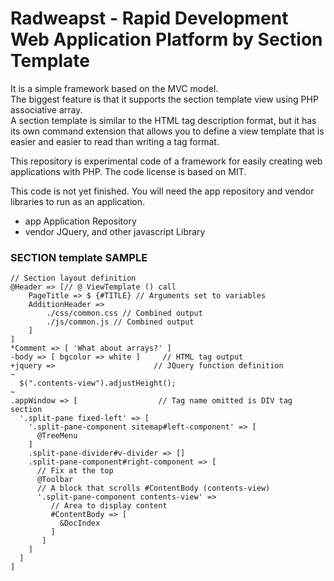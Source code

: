 # Radweapst - Rapid Development Web Application Platform by Section Template

It is a simple framework based on the MVC model.  
The biggest feature is that it supports the section template view using PHP associative array.  
A section template is similar to the HTML tag description format, but it has its own command extension that allows you to define a view template that is easier and easier to read than writing a tag format.

This repository is experimental code of a framework for easily creating web applications with PHP.
The code license is based on MIT.

This code is not yet finished.
You will need the app repository and vendor libraries to run as an application.

- app             Application Repository
- vendor          JQuery, and other javascript Library

### SECTION template SAMPLE
```
// Section layout definition
@Header => [// @ ViewTemplate () call
    PageTitle => $ {#TITLE} // Arguments set to variables
    AdditionHeader =>
        ./css/common.css // Combined output
        ./js/common.js // Combined output
    ]
]
*Comment => [ 'What about arrays?' ]
-body => [ bgcolor => white ]     // HTML tag output
+jquery =>                      // JQuery function definition
~
  $(".contents-view").adjustHeight();
~
.appWindow => [                  // Tag name omitted is DIV tag section
  '.split-pane fixed-left' => [
    '.split-pane-component sitemap#left-component' => [
      @TreeMenu
    ]
    .split-pane-divider#v-divider => []
    .split-pane-component#right-component => [
      // Fix at the top
      @Toolbar
      // A block that scrolls #ContentBody (contents-view)
      '.split-pane-component contents-view' =>
         // Area to display content
         #ContentBody => [
           &DocIndex
         ]
       ]
    ]
  ]
]
```
